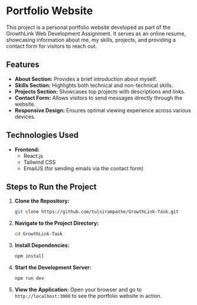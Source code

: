 # Portfolio Website

This project is a personal portfolio website developed as part of the GrowthLink Web Development Assignment. It serves as an online resume, showcasing information about me, my skills, projects, and providing a contact form for visitors to reach out.

## Features

- **About Section:** Provides a brief introduction about myself.
- **Skills Section:** Highlights both technical and non-technical skills.
- **Projects Section:** Showcases top projects with descriptions and links.
- **Contact Form:** Allows visitors to send messages directly through the website.
- **Responsive Design:** Ensures optimal viewing experience across various devices.

## Technologies Used

- **Frontend:**
  - React.js
  - Tailwind CSS
  - EmailJS (for sending emails via the contact form)

## Steps to Run the Project

1. **Clone the Repository:**
   ```bash
   git clone https://github.com/tulsirampathe/GrowthLink-Task.git
   ```

2. **Navigate to the Project Directory:**
   ```bash
   cd GrowthLink-Task
   ```

3. **Install Dependencies:**
   ```bash
   npm install
   ```

4. **Start the Development Server:**
   ```bash
   npm run dev
   ```

5. **View the Application:**
   Open your browser and go to `http://localhost:3000` to see the portfolio website in action.

